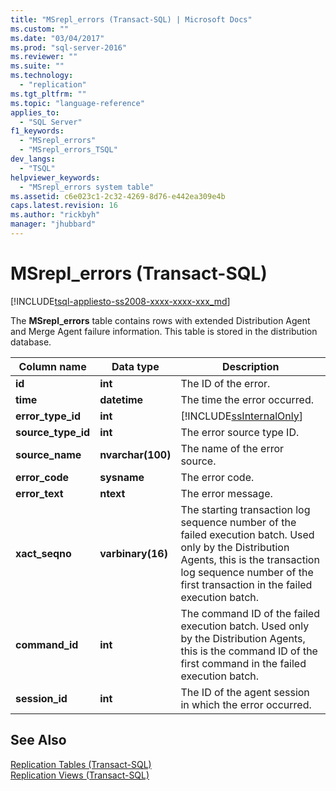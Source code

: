 ```yaml
---
title: "MSrepl_errors (Transact-SQL) | Microsoft Docs"
ms.custom: ""
ms.date: "03/04/2017"
ms.prod: "sql-server-2016"
ms.reviewer: ""
ms.suite: ""
ms.technology: 
  - "replication"
ms.tgt_pltfrm: ""
ms.topic: "language-reference"
applies_to: 
  - "SQL Server"
f1_keywords: 
  - "MSrepl_errors"
  - "MSrepl_errors_TSQL"
dev_langs: 
  - "TSQL"
helpviewer_keywords: 
  - "MSrepl_errors system table"
ms.assetid: c6e023c1-2c32-4269-8d76-e442ea309e4b
caps.latest.revision: 16
ms.author: "rickbyh"
manager: "jhubbard"
---
```

# MSrepl_errors (Transact-SQL)
[!INCLUDE[tsql-appliesto-ss2008-xxxx-xxxx-xxx_md](../../../a9retired/includes/tsql-appliesto-ss2008-xxxx-xxxx-xxx-md.md)]

  The **MSrepl_errors** table contains rows with extended Distribution Agent and Merge Agent failure information. This table is stored in the distribution database.  
  
|Column name|Data type|Description|  
|-----------------|---------------|-----------------|  
|**id**|**int**|The ID of the error.|  
|**time**|**datetime**|The time the error occurred.|  
|**error_type_id**|**int**|[!INCLUDE[ssInternalOnly](../../../integration-services/data-flow/transformations/includes/ssinternalonly-md.md)]|  
|**source_type_id**|**int**|The error source type ID.|  
|**source_name**|**nvarchar(100)**|The name of the error source.|  
|**error_code**|**sysname**|The error code.|  
|**error_text**|**ntext**|The error message.|  
|**xact_seqno**|**varbinary(16)**|The starting transaction log sequence number of the failed execution batch. Used only by the Distribution Agents, this is the transaction log sequence number of the first transaction in the failed execution batch.|  
|**command_id**|**int**|The command ID of the failed execution batch. Used only by the Distribution Agents, this is the command ID of the first command in the failed execution batch.|  
|**session_id**|**int**|The ID of the agent session in which the error occurred.|  
  
## See Also  
 [Replication Tables &#40;Transact-SQL&#41;](../../../relational-databases/reference/system-tables/replication-tables-transact-sql.md)   
 [Replication Views &#40;Transact-SQL&#41;](../../../relational-databases/reference/system-views/replication-views-transact-sql.md)  
  
  